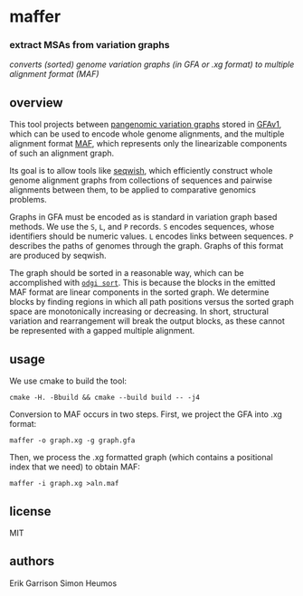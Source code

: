 # maffer

### extract MSAs from variation graphs

_converts (sorted) genome variation graphs (in GFA or .xg format) to multiple alignment format (MAF)_

## overview

This tool projects between [pangenomic variation graphs](https://pangenome.github.io/) stored in [GFAv1](https://github.com/GFA-spec/GFA-spec/blob/master/GFA1.md), which can be used to encode whole genome alignments, and the multiple alignment format [MAF](http://www.bx.psu.edu/~dcking/man/maf.xhtml), which represents only the linearizable components of such an alignment graph.

Its goal is to allow tools like [seqwish](https://github.com/ekg/seqwish), which efficiently construct whole genome alignment graphs from collections of sequences and pairwise alignments between them, to be applied to comparative genomics problems.

Graphs in GFA must be encoded as is standard in variation graph based methods.
We use the `S`, `L`, and `P` records.
`S` encodes sequences, whose identifiers should be numeric values.
`L` encodes links between sequences.
`P` describes the paths of genomes through the graph.
Graphs of this format are produced by seqwish.

The graph should be sorted in a reasonable way, which can be accomplished with [`odgi sort`](https://pangenome.github.io/odgi/odgi_docs.html#_odgi_sort1).
This is because the blocks in the emitted MAF format are linear components in the sorted graph.
We determine blocks by finding regions in which all path positions versus the sorted graph space are monotonically increasing or decreasing.
In short, structural variation and rearrangement will break the output blocks, as these cannot be represented with a gapped multiple alignment.

## usage

We use cmake to build the tool:

```
cmake -H. -Bbuild && cmake --build build -- -j4
```

Conversion to MAF occurs in two steps.
First, we project the GFA into .xg format:

```
maffer -o graph.xg -g graph.gfa
```

Then, we process the .xg formatted graph (which contains a positional index that we need) to obtain MAF:

```
maffer -i graph.xg >aln.maf
```

## license

MIT

## authors

Erik Garrison
Simon Heumos
